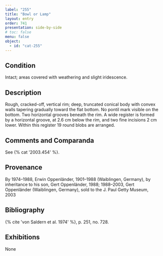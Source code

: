 ```yaml
---
label: "255"
title: "Bowl or Lamp"
layout: entry
order: 741
presentation: side-by-side
# toc: false
menu: false
object:
  - id: "cat-255"
---
```


## Condition

Intact; areas covered with weathering and slight iridescence.

## Description

Rough, cracked-off, vertical rim; deep, truncated conical body with convex walls tapering gradually toward the flat bottom. No pontil mark visible on the bottom. Two horizontal grooves beneath the rim. A wide register is formed by a horizontal groove, at 2.6 cm below the rim, and two fine incisions 2 cm lower. Within this register 19 round blobs are arranged.

## Comments and Comparanda

See {% cat '2003.454' %}.

## Provenance

By 1974–1988, Erwin Oppenländer, 1901–1988 (Waiblingen, Germany), by inheritance to his son, Gert Oppenländer, 1988; 1988–2003, Gert Oppenländer (Waiblingen, Germany), sold to the J. Paul Getty Museum, 2003

## Bibliography

{% cite 'von Saldern et al. 1974' %}, p. 251, no. 728.

## Exhibitions

None
